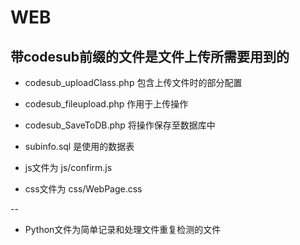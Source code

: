 # WEB

## 带codesub前缀的文件是文件上传所需要用到的

* codesub_uploadClass.php 包含上传文件时的部分配置
* codesub_fileupload.php 作用于上传操作
* codesub_SaveToDB.php 将操作保存至数据库中
* subinfo.sql 是使用的数据表

* js文件为 js/confirm.js
* css文件为 css/WebPage.css

-- 
* Python文件为简单记录和处理文件重复检测的文件
